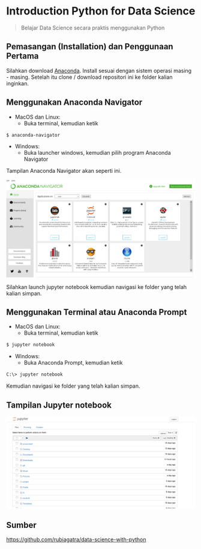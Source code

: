 # Introduction Python for Data Science
> Belajar Data Science secara praktis menggunakan Python

## Pemasangan (Installation) dan Penggunaan Pertama 

Silahkan download [Anaconda](https://anaconda.com/download). Install sesuai dengan sistem operasi masing - masing. Setelah itu clone / download repositori ini ke folder kalian inginkan.

## Menggunakan Anaconda Navigator

- MacOS dan Linux:
   - Buka terminal, kemudian ketik

```sh
$ anaconda-navigator
```

- Windows:
    - Buka launcher windows, kemudian pilih program Anaconda Navigator

Tampilan Anaconda Navigator akan seperti ini.

![Anaconda Navigator](images/anaconda-navigator.png)

Silahkan launch jupyter notebook kemudian navigasi ke folder yang telah kalian simpan.

## Menggunakan Terminal atau Anaconda Prompt

- MacOS dan Linux:
   - Buka terminal, kemudian ketik

```sh
$ jupyter notebook
```
- Windows:
   - Buka Anaconda Prompt, kemudian ketik

```sh
C:\> jupyter notebook
```
Kemudian navigasi ke folder yang telah kalian simpan.

## Tampilan Jupyter notebook

![jupyter-notebook](images/jupyter-notebook.png)

## Sumber

https://github.com/rubiagatra/data-science-with-python
